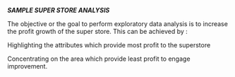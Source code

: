 *****SAMPLE SUPER STORE ANALYSIS*****


The objective or the goal to perform exploratory data analysis is to increase the profit growth of the super store.
This can be achieved by :

Highlighting the attributes which provide most profit to the superstore

Concentrating on the area which provide least profit to engage improvement.





